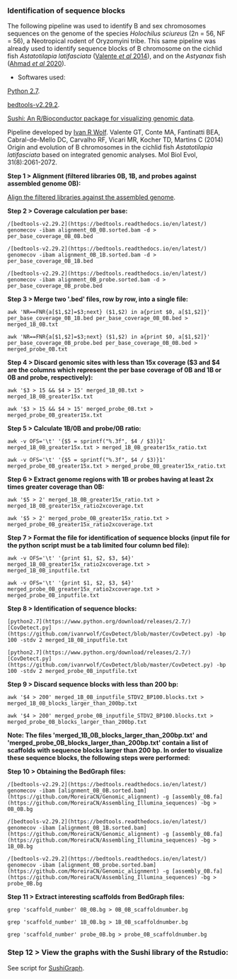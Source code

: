 ### Identification of sequence blocks

The following pipeline was used to identify B and sex chromosomes sequences on the genome of the species *Holochilus sciureus* (2n = 56, NF = 56), a Neotropical rodent of Oryzomyini tribe. This same pipeline was already used to identify sequence blocks of B chromosome on the cichlid fish *Astatotilapia latifasciata* ([Valente *et al* 2014](https://pubmed.ncbi.nlm.nih.gov/24770715/)), and on the *Astyanax* fish ([Ahmad *et al* 2020](https://bmcgenomics.biomedcentral.com/articles/10.1186/s12864-020-07072-1)).

- Softwares used:

[Python 2.7](https://www.python.org/download/releases/2.7/).

[bedtools-v2.29.2](https://bedtools.readthedocs.io/en/latest/).

[Sushi: An R/Bioconductor package for visualizing genomic data](https://www.bioconductor.org/packages/release/bioc/vignettes/Sushi/inst/doc/Sushi.pdf).

Pipeline developed by [Ivan R Wolf](https://github.com/ivanrwolf/CovDetect/blob/master/LICENSE). Valente GT, Conte MA, Fantinatti BEA, Cabral-de-Mello DC, Carvalho RF, Vicari MR, Kocher TD, Martins C (2014) Origin and evolution of B chromosomes in the cichlid fish *Astatotilapia latifasciata* based on integrated genomic analyses. Mol Biol Evol, 31(8):2061-2072.

**Step 1 > Alignment (filtered libraries 0B, 1B, and probes against assembled genome 0B):**

[Align the filtered libraries against the assembled genome](https://github.com/MoreiraCN/Genomic_alignment).

**Step 2 > Coverage calculation per base:**

`/[bedtools-v2.29.2](https://bedtools.readthedocs.io/en/latest/) genomecov -ibam alignment_0B_0B.sorted.bam -d > per_base_coverage_0B_0B.bed`

`/[bedtools-v2.29.2](https://bedtools.readthedocs.io/en/latest/) genomecov -ibam alignment_0B_1B.sorted.bam -d > per_base_coverage_0B_1B.bed`

`/[bedtools-v2.29.2](https://bedtools.readthedocs.io/en/latest/) genomecov -ibam alignment_0B_probe.sorted.bam -d > per_base_coverage_0B_probe.bed`

**Step 3 > Merge two '.bed' files, row by row, into a single file:**

`awk 'NR==FNR{a[$1,$2]=$3;next} ($1,$2) in a{print $0, a[$1,$2]}' per_base_coverage_0B_1B.bed per_base_coverage_0B_0B.bed > merged_1B_0B.txt`

`awk 'NR==FNR{a[$1,$2]=$3;next} ($1,$2) in a{print $0, a[$1,$2]}' per_base_coverage_0B_probe.bed per_base_coverage_0B_0B.bed > merged_probe_0B.txt`

**Step 4 > Discard genomic sites with less than 15x coverage ($3 and $4 are the columns which represent the per base coverage of 0B and 1B or  0B and probe, respectively):**

`awk '$3 > 15 && $4 > 15' merged_1B_0B.txt > merged_1B_0B_greater15x.txt`

`awk '$3 > 15 && $4 > 15' merged_probe_0B.txt > merged_probe_0B_greater15x.txt`

**Step 5 > Calculate 1B/0B and probe/0B ratio:**

`awk -v OFS='\t' '{$5 = sprintf("%.3f", $4 / $3)}1' merged_1B_0B_greater15x.txt > merged_1B_0B_greater15x_ratio.txt`

`awk -v OFS='\t' '{$5 = sprintf("%.3f", $4 / $3)}1' merged_probe_0B_greater15x.txt > merged_probe_0B_greater15x_ratio.txt`

**Step 6 > Extract genome regions with 1B or probes having at least 2x times greater coverage than 0B:**

`awk '$5 > 2' merged_1B_0B_greater15x_ratio.txt > merged_1B_0B_greater15x_ratio2xcoverage.txt`

`awk '$5 > 2' merged_probe_0B_greater15x_ratio.txt > merged_probe_0B_greater15x_ratio2xcoverage.txt`

**Step 7 > Format the file for identification of sequence blocks (input file for the python script must be a tab limited four column bed file):**

`awk -v OFS='\t' '{print $1, $2, $3, $4}' merged_1B_0B_greater15x_ratio2xcoverage.txt > merged_1B_0B_inputfile.txt`

`awk -v OFS='\t' '{print $1, $2, $3, $4}' merged_probe_0B_greater15x_ratio2xcoverage.txt > merged_probe_0B_inputfile.txt`

**Step 8 > Identification of sequence blocks:**

`[python2.7](https://www.python.org/download/releases/2.7/) [CovDetect.py](https://github.com/ivanrwolf/CovDetect/blob/master/CovDetect.py) -bp 100 -stdv 2 merged_1B_0B_inputfile.txt`

`[python2.7](https://www.python.org/download/releases/2.7/) [CovDetect.py](https://github.com/ivanrwolf/CovDetect/blob/master/CovDetect.py) -bp 100 -stdv 2 merged_probe_0B_inputfile.txt`

**Step 9 > Discard sequence blocks with less than 200 bp:**

`awk '$4 > 200' merged_1B_0B_inputfile_STDV2_BP100.blocks.txt > merged_1B_0B_blocks_larger_than_200bp.txt`

`awk '$4 > 200' merged_probe_0B_inputfile_STDV2_BP100.blocks.txt > merged_probe_0B_blocks_larger_than_200bp.txt`

**Note: The files 'merged_1B_0B_blocks_larger_than_200bp.txt' and 'merged_probe_0B_blocks_larger_than_200bp.txt' contain a list of scaffolds with sequence blocks larger than 200 bp. In order to visualize these sequence blocks, the following steps were performed:**

**Step 10 > Obtaining the BedGraph files:**

`/[bedtools-v2.29.2](https://bedtools.readthedocs.io/en/latest/) genomecov -ibam [alignment_0B_0B.sorted.bam](https://github.com/MoreiraCN/Genomic_alignment) -g [assembly_0B.fa](https://github.com/MoreiraCN/Assembling_Illumina_sequences) -bg > 0B_0B.bg`

`/[bedtools-v2.29.2](https://bedtools.readthedocs.io/en/latest/) genomecov -ibam [alignment_0B_1B.sorted.bam](https://github.com/MoreiraCN/Genomic_alignment) -g [assembly_0B.fa](https://github.com/MoreiraCN/Assembling_Illumina_sequences) -bg > 1B_0B.bg`

`/[bedtools-v2.29.2](https://bedtools.readthedocs.io/en/latest/) genomecov -ibam [alignment_0B_probe.sorted.bam](https://github.com/MoreiraCN/Genomic_alignment) -g [assembly_0B.fa](https://github.com/MoreiraCN/Assembling_Illumina_sequences) -bg > probe_0B.bg`

**Step 11 > Extract interesting scaffolds from BedGraph files:**

`grep 'scaffold_number' 0B_0B.bg > 0B_0B_scaffoldnumber.bg`

`grep 'scaffold_number' 1B_0B.bg > 1B_0B_scaffoldnumber.bg`

`grep 'scaffold_number' probe_0B.bg > probe_0B_scaffoldnumber.bg`

### Step 12 > View the graphs with the Sushi library of the Rstudio:

See script for [SushiGraph](https://github.com/MoreiraCN/Identification_of_sequence_blocks/blob/main/SushiGraph_rstudio.R).
